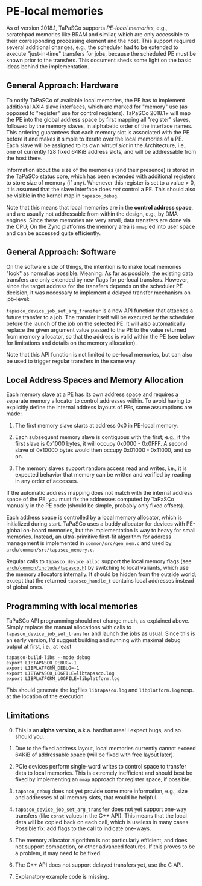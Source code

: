 PE-local memories
=================

As of version 2018.1, TaPaSCo supports _PE-local memories_, e.g., scratchpad
memories like BRAM and similar, which are only accessible to their corresponding
processing element and the host. This support required several additional
changes, e.g., the scheduler had to be extended to execute "just-in-time"
transfers for jobs, because the scheduled PE must be known prior to the
transfers. This document sheds some light on the basic ideas behind the
implementation.

General Approach: Hardware
--------------------------

To notify TaPaSCo of available local memories, the PE has to implement
additional AXI4 slave interfaces, which are marked for "memory" use (as opposed
to "register" use for control registers). TaPaSCo 2018.1+ will map the PE into
the global address space by first mapping all "register" slaves, followed by the
memory slaves, in alphabetic order of the interface names. This ordering
guarantees that each memory slot is associated with the PE before it and makes
it simple to iterate over the local memories of a PE. Each slave will be
assigned to its own _virtual slot_ in the Architecture, i.e., one of currently
128 fixed 64KiB address slots, and will be addressable from the host there.

Information about the size of the memories (and their presence) is stored in the
TaPaSCo status core, which has been extended with additional registers to store
size of memory (if any). Whenever this register is set to a value > 0, it is
assumed that the slave interface does _not_ control a PE. This should also be
visible in the kernel map in `tapasco_debug`.

Note that this means that local memories are in the **control address space**,
and are usually not addressable from within the design, e.g., by DMA engines.
Since these memories are very small, data transfers are done via the CPU; On the
Zynq platforms the memory area is `mmap`'ed into user space and can be accessed
quite efficiently. 

General Approach: Software
--------------------------

On the software side of things, the intention is to make local memories "look"
as normal as possible. Meaning: As far as possible, the existing data transfers
are only extended by new flags for pe-local transfers. However, since the target
address for the transfers depends on the scheduler PE decision, it was necessary
to implement a delayed transfer mechanism on job-level:

`tapasco_device_job_set_arg_transfer` is a new API function that attaches a
future transfer to a job. The transfer itself will be executed by the scheduler
before the launch of the job on the selected PE. It will also automatically
replace the given argument value passed to the PE to the value returned from
memory allocator, so that the address is valid within the PE (see below for
limitations and details on the memory allocation).

Note that this API function is not limited to pe-local memories, but can also be
used to trigger regular transfers in the same way.

Local Address Spaces and Memory Allocation
------------------------------------------

Each memory slave at a PE has its own address space and requires a separate
memory allocator to control addresses within. To avoid having to explicitly
define the internal address layouts of PEs, some assumptions are made:

  1.  The first memory slave starts at address 0x0 in PE-local memory.

  2.  Each subsequent memory slave is contiguous with the first; e.g., if
      the first slave is 0x1000 bytes, it will occupy 0x0000 - 0x0FFF. A second
      slave of 0x10000 bytes would then occupy 0x01000 - 0x11000, and so on.

  3.  The memory slaves support random access read and writes, i.e., it is
      expected behavior that memory can be written and verified by reading in
      any order of accesses.

If the automatic address mapping does not match with the internal address space
of the PE, you must fix the addresses computed by TaPaSCo manually in the PE
code (should be simple, probably only fixed offsets).

Each address space is controlled by a local memory allocator, which is
initialized during start. TaPaSCo uses a buddy allocator for devices with
PE-global on-board memories, but the implementation is way to heavy for small
memories. Instead, an ultra-primitive first-fit algorithm for address management
is implemented in `common/src/gen_mem.c` and used by
`arch/common/src/tapasco_memory.c`.

Regular calls to `tapasco_device_alloc` support the local memory flags (see
[`arch/common/include/tapasco.h`](arch/common/include/tapasco.h)) by switching
to local variants, which use the memory allocators internally. It should be
hidden from the outside world, except that the returned `tapasco_handle_t`
contains local addresses instead of global ones.

Programming with local memories
-------------------------------

TaPaSCo API programming should not change much, as explained above. Simply
replace the manual allocations with calls to `tapasco_device_job_set_transfer`
and launch the jobs as usual. Since this is an early version, I'd suggest
building and running with maximal debug output at first, i.e., at least


```
tapasco-build-libs --mode debug
export LIBTAPASCO_DEBUG=-1
export LIBPLATFORM_DEBUG=-1
export LIBTAPASCO_LOGFILE=libtapasco.log
export LIBPLATFORM_LOGFILE=libplatform.log
```

This should generate the logfiles `libtapasco.log` and `libplatform.log` resp.
at the location of the execution.

Limitations
-----------

  0.  This is an **alpha version**, a.k.a. hardhat area! I expect bugs, and so
      should you.

  1.  Due to the fixed address layout, local memories currently cannot exceed
      64KiB of addressable space (will be fixed with free layout later).

  2.  PCIe devices perform single-word writes to control space to transfer data
      to local memories. This is extremely inefficient and should best be fixed
      by implementing an `mmap` approach for register space, if possible.

  3.  `tapasco_debug` does not yet  provide some more information, e.g., size
      and addresses of all memory slots, that would be helpful.

  4.  `tapasco_device_job_set_arg_transfer` does not yet support one-way
      transfers (like `const` values in the C++ API). This means that the local
      data will be copied back on each call, which is useless in many cases.
      Possible fix: add flags to the call to indicate one-ways.

  5.  The memory allocator algorithm is not particularly efficient, and does not
      support compaction, or other advanced features. If this proves to be a
      problem, it may need to be fixed.

  6.  The C++ API does not support delayed transfers yet, use the C API.

  7.  Explanatory example code is missing.
